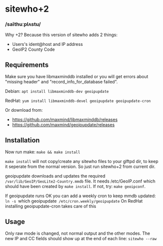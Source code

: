 # sitewho+2
### /saīthuːplʌstu/

Why +2? Because this version of sitewho adds 2 things:

- Users's ident@host and IP address
- GeoIP2 County Code

## Requirements

Make sure you have libmaxminddb installed or you will get errors about "missing header" and "record_info_for_database failed".

Debian: `apt install libmaxminddb-dev geoipupdate`

RedHat: `yum install libmaxminddb-devel geoipupdate geoipupdate-cron`

Or download from:
- https://github.com/maxmind/libmaxminddb/releases
- https://github.com/maxmind/geoipupdate/releases

## Installation

Now run make:
`make && make install`

`make install` will not copy/create any sitewho files to your glftpd dir, to keep it seperate from the normal version.
So just run sitewho+2 from current dir.

geoipupdate downloads and updates the required `/var/lib/GeoIP/GeoLite2-Country.mmdb` file.
It needs /etc/GeoIP.conf which should have been created by `make install`. If not, try: `make geoipconf`.

If geoipupdate runs OK you can add a weekly cron to keep mmdb updated:
`ln -s `which geoipupdate` /etc/cron.weekly/geoipupdate`
On RedHat installing geoipupdate-cron takes care of this

## Usage

Only raw mode is changed, not normal output and the other modes. The new IP and CC fields should show up at the end of each line:
`sitewho --raw` 

